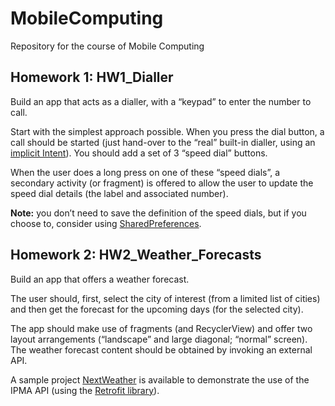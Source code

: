 # MobileComputing
Repository for the course of Mobile Computing

## Homework 1: HW1_Dialler
Build an app that acts as a dialler, with a “keypad” to enter the number to call.

Start with the simplest approach possible. When you press the dial button, a call
should be started (just hand-over to the “real” built-in dialler, using an [implicit Intent](https://developer.android.com/guide/components/intents-common?hl=en#Phone)).
You should add a set of 3 “speed dial” buttons.

When the user does a long press on one of these “speed dials”, a secondary activity
(or fragment) is offered to allow the user to update the speed dial details (the label 
and associated number).

__Note:__ you don’t need to save the definition of the speed dials, but if you choose to, 
consider using [SharedPreferences](https://developer.android.com/training/data-storage/shared-preferences).

## Homework 2: HW2_Weather_Forecasts
Build an app that offers a weather forecast.

The user should, first, select the city of interest (from a limited list of cities)
and then get the forecast for the upcoming days (for the selected city).

The app should make use of fragments (and RecyclerView) and offer two layout arrangements
(“landscape” and large diagonal; “normal” screen). The weather forecast content should 
be obtained by invoking an external API. 

A sample project [NextWeather](https://gitlab.com/ico_gl/ua-cm-gs) is available to demonstrate the use of the IPMA API
(using the [Retrofit library](https://guides.codepath.com/android/Consuming-APIs-with-Retrofit)).
